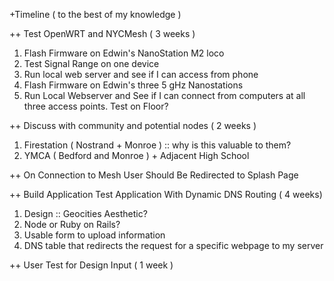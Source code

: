 +Timeline ( to the best of my knowledge )

++ Test OpenWRT and NYCMesh ( 3 weeks )

1. Flash Firmware on Edwin's NanoStation M2 loco  
2. Test Signal Range on one device
3. Run local web server and see if I can access from phone  
4. Flash Firmware on Edwin's three 5 gHz Nanostations  
5. Run Local Webserver and See if I can connect from computers at all three access points.  Test on Floor?

++ Discuss with community and potential nodes ( 2 weeks )

1. Firestation ( Nostrand + Monroe ) :: why is this valuable to them?  
2. YMCA ( Bedford and Monroe ) + Adjacent High School  

++ On Connection to Mesh User Should Be Redirected to Splash Page

++ Build Application Test Application With Dynamic DNS Routing ( 4 weeks)

1. Design :: Geocities Aesthetic?
2. Node or Ruby on Rails?
3. Usable form to upload information
4. DNS table that redirects the request for a specific webpage to my server

++ User Test for Design Input ( 1 week )
